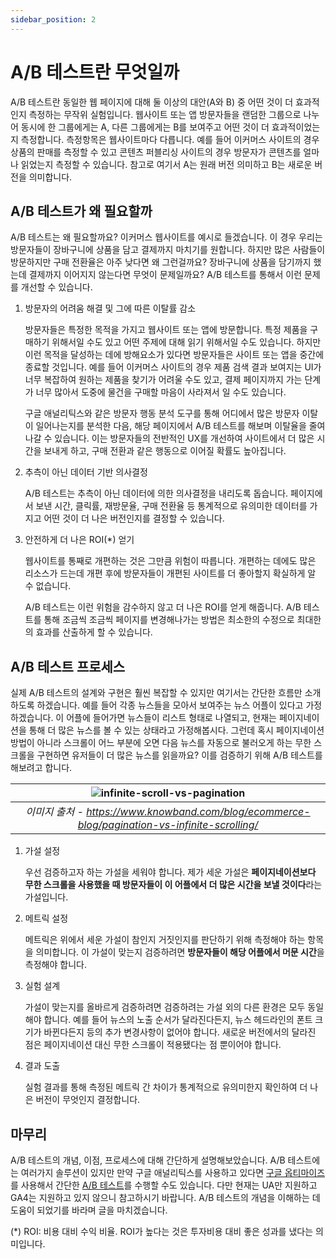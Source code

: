```yaml
---
sidebar_position: 2
---
```


# A/B 테스트란 무엇일까

A/B 테스트란 동일한 웹 페이지에 대해 둘 이상의 대안(A와 B) 중 어떤 것이 더 효과적인지 측정하는 무작위 실험입니다. 웹사이트 또는 앱 방문자들을 랜덤한 그룹으로 나누어 동시에 한 그룹에게는 A, 다른 그룹에게는 B를 보여주고 어떤 것이 더 효과적이었는지 측정합니다. 측정항목은 웹사이트마다 다릅니다. 예를 들어 이커머스 사이트의 경우 상품의 판매를 측정할 수 있고 콘텐츠 퍼블리싱 사이트의 경우 방문자가 콘텐츠를 얼마나 읽었는지 측정할 수 있습니다. 참고로 여기서 A는 원래 버전 의미하고 B는 새로운 버전을 의미합니다.

## A/B 테스트가 왜 필요할까

A/B 테스트는 왜 필요할까요? 이커머스 웹사이트를 예시로 들겠습니다. 이 경우 우리는 방문자들이 장바구니에 상품을 담고 결제까지 마치기를 원합니다. 하지만 많은 사람들이 방문하지만 구매 전환율은 아주 낮다면 왜 그런걸까요? 장바구니에 상품을 담기까지 했는데 결제까지 이어지지 않는다면 무엇이 문제일까요? A/B 테스트를 통해서 이런 문제를 개선할 수 있습니다.

1. 방문자의 어려움 해결 및 그에 따른 이탈률 감소

   방문자들은 특정한 목적을 가지고 웹사이트 또는 앱에 방문합니다. 특정 제품을 구매하기 위해서일 수도 있고 어떤 주제에 대해 읽기 위해서일 수도 있습니다. 하지만 이런 목적을 달성하는 데에 방해요소가 있다면 방문자들은 사이트 또는 앱을 중간에 종료할 것입니다. 예를 들어 이커머스 사이트의 경우 제품 검색 결과 보여지는 UI가 너무 복잡하여 원하는 제품을 찾기가 어려울 수도 있고, 결제 페이지까지 가는 단계가 너무 많아서 도중에 물건을 구매할 마음이 사라져서 일 수도 있습니다.

   구글 애널리틱스와 같은 방문자 행동 분석 도구를 통해 어디에서 많은 방문자 이탈이 일어나는지를 분석한 다음, 해당 페이지에서 A/B 테스트를 해보며 이탈율을 줄여 나갈 수 있습니다. 이는 방문자들의 전반적인 UX를 개선하여 사이트에서 더 많은 시간을 보내게 하고, 구매 전환과 같은 행동으로 이어질 확률도 높아집니다.

2. 추측이 아닌 데이터 기반 의사결정

   A/B 테스트는 추측이 아닌 데이터에 의한 의사결정을 내리도록 돕습니다. 페이지에서 보낸 시간, 클릭률, 재방문율, 구매 전환율 등 통계적으로 유의미한 데이터를 가지고 어떤 것이 더 나은 버전인지를 결정할 수 있습니다.

3. 안전하게 더 나은 ROI(\*) 얻기

   웹사이트를 통째로 개편하는 것은 그만큼 위험이 따릅니다. 개편하는 데에도 많은 리소스가 드는데 개편 후에 방문자들이 개편된 사이트를 더 좋아할지 확실하게 알 수 없습니다.

   A/B 테스트는 이런 위험을 감수하지 않고 더 나은 ROI를 얻게 해줍니다. A/B 테스트를 통해 조금씩 조금씩 페이지를 변경해나가는 방법은 최소한의 수정으로 최대한의 효과를 산출하게 할 수 있습니다.

## A/B 테스트 프로세스

실제 A/B 테스트의 설계와 구현은 훨씬 복잡할 수 있지만 여기서는 간단한 흐름만 소개하도록 하겠습니다. 예를 들어 각종 뉴스들을 모아서 보여주는 뉴스 어플이 있다고 가정하겠습니다. 이 어플에 들어가면 뉴스들이 리스트 형태로 나열되고, 현재는 페이지네이션을 통해 더 많은 뉴스를 볼 수 있는 상태라고 가정해봅시다. 그런데 혹시 페이지네이션 방법이 아니라 스크롤이 어느 부분에 오면 다음 뉴스를 자동으로 불러오게 하는 무한 스크롤을 구현하면 유저들이 더 많은 뉴스를 읽을까요? 이를 검증하기 위해 A/B 테스트를 해보려고 합니다.

| ![infinite-scroll-vs-pagination](https://www.knowband.com/blog/wp-content/uploads/2019/05/infinite-scroll-and-pagination.jpg) |
| :---------------------------------------------------------------------------------------------------------------------------: |
|               _이미지 출처 - <https://www.knowband.com/blog/ecommerce-blog/pagination-vs-infinite-scrolling/>_                |

1. 가설 설정

   우선 검증하고자 하는 가설을 세워야 합니다. 제가 세운 가설은 **페이지네이션보다 무한 스크롤을 사용했을 때 방문자들이 이 어플에서 더 많은 시간을 보낼 것이다**라는 가설입니다.

2. 메트릭 설정

   메트릭은 위에서 세운 가설이 참인지 거짓인지를 판단하기 위해 측정해야 하는 항목을 의미합니다. 이 가설이 맞는지 검증하려면 **방문자들이 해당 어플에서 머문 시간**을 측정해야 합니다.

3. 실험 설계

   가설이 맞는지를 올바르게 검증하려면 검증하려는 가설 외의 다른 환경은 모두 동일해야 합니다. 예를 들어 뉴스의 노출 순서가 달라진다든지, 뉴스 헤드라인의 폰트 크기가 바뀐다든지 등의 추가 변경사항이 없어야 합니다. 새로운 버전에서의 달라진 점은 페이지네이션 대신 무한 스크롤이 적용됐다는 점 뿐이어야 합니다.

4. 결과 도출

   실험 결과를 통해 측정된 메트릭 간 차이가 통계적으로 유의미한지 확인하여 더 나은 버전이 무엇인지 결정합니다.

## 마무리

A/B 테스트의 개념, 이점, 프로세스에 대해 간단하게 설명해보았습니다. A/B 테스트에는 여러가지 솔루션이 있지만 만약 구글 애널리틱스를 사용하고 있다면 [구글 옵티마이즈](https://optimize.google.com/)를 사용해서 간단한 [A/B 테스트](https://support.google.com/optimize/answer/6211930#zippy=%2C%EC%9D%B4-%EB%8F%84%EC%9B%80%EB%A7%90%EC%97%90-%EB%82%98%EC%99%80-%EC%9E%88%EB%8A%94-%EB%82%B4%EC%9A%A9%EC%9D%80-%EB%8B%A4%EC%9D%8C%EA%B3%BC-%EA%B0%99%EC%8A%B5%EB%8B%88%EB%8B%A4)를 수행할 수도 있습니다. 다만 현재는 UA만 지원하고 GA4는 지원하고 있지 않으니 참고하시기 바랍니다. A/B 테스트의 개념을 이해하는 데 도움이 되었기를 바라며 글을 마치겠습니다.

(\*) ROI: 비용 대비 수익 비율. ROI가 높다는 것은 투자비용 대비 좋은 성과를 냈다는 의미입니다.
